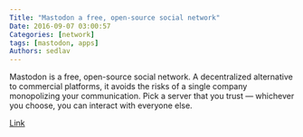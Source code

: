 ```yaml
---
Title: "Mastodon a free, open-source social network"
Date: 2016-09-07 03:00:57
Categories: [network]
tags: [mastodon, apps]
Authors: sedlav
---
```


Mastodon is a free, open-source social network. A decentralized alternative to commercial platforms, it avoids the risks of a single company monopolizing your communication. Pick a server that you trust — whichever you choose, you can interact with everyone else.

[Link](https://mastodon.social/about)
